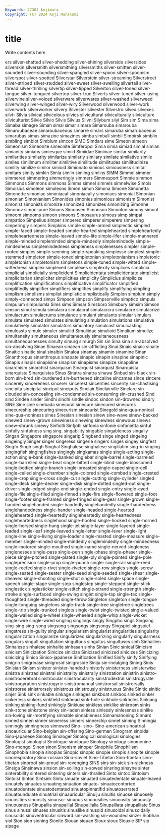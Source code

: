 ```yaml
---
Keywords: 27302 kojimura
Copyright: (C) 2024 Koji Murakami
---
```


# title

Write contents here.



ers
silver-shafted silver-shedding silver-shining silverside silversides silverskin silversmith silversmithing silversmiths silver-smitten
silver-sounded silver-sounding silver-spangled silver-spoon silver-spoonism silverspot silver-spotted Silverstar Silverstein silver-streaming
Silverstreet silver-striped silver-studded silver-sweet silver-swelling silvertail silver-thread silver-thrilling silvertip silver-tipped
Silverton silver-toned silver-tongue silver-tongued silvertop silver-true Silverts silver-tuned silver-using silvervine
silver-voiced silverware silverwares silver-washed silverweed silverwing silver-winged silver-wiry Silverwood silverwood
silver-work silverwork silverworker silvery Silvester silvester Silvestro silvex silvexes silvi-
Silvia silvical silvicolous silvics silvicultural silviculturally silviculture silviculturist Silvie Silvio
Silvis Silvius Silvni Silybum silyl Sim sim Sima sima Simaba
simagre Simah simal simar simara Simarouba simarouba Simaroubaceae simaroubaceous simarre
simars simaruba simarubaceous simarubas simas simazine simazines simba simball simbil
Simbirsk simblin simbling simblot Simblum simcon SIMD Simdars sime Simeon
simeon Simeonism Simeonite simeonite Simferopol Simia simia simiad simial simian
simianity simians simiesque simiid Simiidae Simiinae similar similarily similarities similarity
similarize similarly similary similate similative simile similes similimum similiter similitive
similitude similitudes similitudinize simility similize similor simioid Simionato simious simiousness
simitar simitars simity simkin Simla simlin simling simlins SIMM Simmel
simmer simmered simmering simmeringly simmers Simmesport Simmie simmon Simmonds Simmons
simmons Simms simnel simnels simnelwise Simois Simoisius simoleon simoleons Simon
simon Simona Simone Simonetta Simonette simoniac simoniacal simoniacally simoniacs simonial
Simonian simonian Simonianism Simonides simonies simonious simonism Simonist simonist simonists
simonize simonized simonizes simonizing Simonne Simonov simon-pure Simons Simonsen Simonson
Simonton simony simool simoom simooms simoon simoons Simosaurus simous simp
simpai simpatico Simpelius simper simpered simperer simperers simpering simperingly simpers
Simpkins simple simple-armed simplectic simpled simple-faced simple-headed simple-hearted simplehearted simpleheartedly
simpleheartedness simple-leaved simple-life simple-lifer simple-mannered simple-minded simpleminded simple-mindedly simplemindedly simple-mindedness
simplemindedness simpleness simplenesses simpler simple-rooted simples simple-seeming simple-speaking simplesse simplest
simple-stemmed simpleton simple-toned simpletonian simpletonianism simpletonic simpletonish simpletonism simpletons simple-tuned
simple-witted simple-wittedness simplex simplexed simplexes simplexity simplices simplicia simplicial simplicially
simplicident Simplicidentata simplicidentate simplicist simplicitarian simpliciter simplicities simplicity Simplicius simplicize
simplification simplifications simplificative simplificator simplified simplifiedly simplifier simplifiers simplifies simplify
simplifying simpling simplism simplisms simplist simplistic simplistically Simplon simplum simply
simply-connected simps Simpson simpson Simpsonville simptico simpula simpulum simpulumla Sims
sims Simsar Simsboro Simsbury simsim Simson simson simul simula simulacra
simulacral simulacrcra simulacre simulacrize simulacrum simulacrums simulance simulant simulants simular
simulars simulate simulated simulates simulating simulation simulations simulative simulatively simulator
simulators simulatory simulcast simulcasting simulcasts simule simuler simuliid Simuliidae simulioid
Simulium simulize simultaneity simultaneous simultaneously simultaneousness simultaneousnesses simulty simurg simurgh
Sin sin Sina sina sin-absolved sin-absolving Sinae Sinaean sinaean sin-afflicting
Sinai Sinaic sinaic sinaite Sinaitic sinaitic sinal sinalbin Sinaloa sinamay
sinamin sinamine Sinan Sinanthropus sinanthropus sinapate sinapic sinapin sinapine sinapinic
Sinapis sinapis sinapisine sinapism sinapisms sinapize sinapoline sinarchism sinarchist sinarquism
Sinarquist sinarquist Sinarquista sinarquista Sinarquistas Sinas Sinatra sinatra sinawa Sinbad
sin-black sin-born sin-bred sin-burdened sin-burthened sincaline sincamas since sincere sincerely
sincereness sincerer sincerest sincerities sincerity sin-chastising sincipita sincipital sinciput sinciputs
Sinclair Sinclairville Sinclare sin-clouded sin-concealing sin-condemned sin-consuming sin-crushed Sind sind
Sindee sinder Sindhi sindhi sindle sindoc sindon sin-drowned sindry SINE
Sine sine sinebada sinecural sinecure sinecured sinecures sinecureship sinecuring sinecurism
sinecurist Sinegold sine-qua-nonical sine-qua-noniness sines Sinesian sinesian sinew sine-wave sinew-backed
sinewed sinew-grown sinewiness sinewing sinewless sinewous sinews sinew-shrunk sinewy Sinfiotli
Sinfjotli sinfonia sinfonie sinfonietta sinful sinfully sinfulness sing sing. singability
singable singableness singally Singan Singapore singapore singarip Singband singe singed
singeing singeingly Singer singer singeress singerie singers singes singey singfest
Singfo Singh singh Singhal Singhalese singhalese singillatim sing-in singing singingfish
singingfishes singingly singkamas single single-acting single-action single-bank single-banked singlebar single-barrel
single-barreled single-barrelled single-beat single-bitted single-blind single-blossomed single-bodied single-branch single-breasted single-caped
single-cell single-celled single-chamber single-colored single-combed single-crested single-crop single-cross single-cut single-cutting
single-cylinder singled single-deck single-decker single-disk single-dotted singled-out single-driver single-edged single-end
single-ended single-entry single-eyed single-file single-filed single-finned single-fire single-flowered single-foot single-footer
single-framed single-fringed single-gear single-grown single-handed singlehanded single-handedly singlehandedly single-handedness singlehandedness
single-hander single-headed single-hearted singlehearted single-heartedly singleheartedly single-heartedness singleheartedness singlehood single-hoofed
single-hooked single-horned single-horsed single-hung single-jet single-layer single-layered single-leaded single-leaf single-leaved
single-letter single-lever single-light single-line single-living single-loader single-masted single-measure single-member single-minded
single-mindedly singlemindedly single-mindedness single-motored single-mouthed single-name single-nerved singleness singlenesses single-pass
single-pen single-phase single-phaser single-piece single-pitched single-plated single-ply single-pointed single-pole singleprecision
single-prop single-punch singler single-rail single-reed single-reefed single-rivet single-riveted single-row singles
single-screw single-seated single-seater single-seed single-seeded single-shear single-sheaved single-shooting single-shot single-soled
single-space single-speech single-stage single-step singlestep single-stepped single-stick singlestick singlesticker single-stitch
single-strand single-strength single-stroke single-surfaced single-swing singlet single-tap single-tax single-thoughted single-threaded
single-throw Singleton singleton single-tongue single-tonguing singletons single-track single-tree singletree singletrees
single-trip single-trunked singlets single-twist single-twisted single-valued single-walled single-wheel single-wheeled single-whip
single-wicket single-wire single-wired singling singlings singly Singpho sings Singsing sing-sing
sing-song singsong singsongs singsongy Singspiel singspiel singstress sin-guilty singular singularism
singularist singularities singularity singularization singularize singularized singularizing singularly singularness singulars
singult singultation singultous singultus singultuses sinh Sinhailien Sinhalese sinhalese sinhalite
sinhasan sinhs Sinian Sinic sinical Sinicism sinicism Sinicization Sinicize sinicize
Sinicized sinicized sinicizes Sinicizing sinicizing Sinico Sinico-japanese Sinification Sinified Sinify
sinify Sinifying sinigrin sinigrinase sinigrosid sinigroside Siniju sin-indulging Sining Sinis
Sinisian Sinism sinister sinister-handed sinisterly sinisterness sinisterwise sinistra sinistrad sinistral
sinistrality sinistrally sinistration sinistrin sinistro- sinistrocerebral sinistrocular sinistrocularity sinistrodextral sinistrogyrate
sinistrogyration sinistrogyric sinistromanual sinistrorsal sinistrorsally sinistrorse sinistrorsely sinistrous sinistrously sinistruous
Sinite Sinitic sinitic sinjer Sink sink sinkable sinkage sinkages sinkboat
sinkbox sinked sinker sinkerless sinkers sinkfield sinkhead sink-hole sinkhole sinkholes
Sinkiang sinking sinking-fund sinkingly Sinkiuse sinkless sinklike sinkroom sinks sink-stone
sinkstone sinky sin-laden sinless sinlessly sinlessness sinlike sin-loving sin-mortifying sinnable
sinnableness Sinnamahoning Sinnard sinned sinnen sinner sinneress sinners sinnership sinnet
sinning Sinningia sinningly sinningness sinnowed Sino- sino- Sino-american sinoatrial sinoauricular
Sino-belgian sin-offering Sino-german Sinogram sinoidal Sino-japanese Sinolog Sinologer Sinological sinological
sinologies Sinologist sinologist Sinologue sinologue Sinology sinology sinomenine Sino-mongol Sinon
sinon Sinonism sinoper Sinophile Sinophilism Sinophobia sinopia sinopias Sinopic sinopic
sinopie sinopis sinopite sinople sinorespiratory Sino-russian Sino-soviet Sino-Tibetan Sino-tibetan sino-tibetan
sinproof sin-proud sin-revenging SINS sins sin-sick sin-sickness Sinsiga Sinsinawa sinsion
sin-soiling sin-sowed sinsring sinsyne sinter sinterability sintered sintering sinters sin-thralled
Sinto sintoc Sintoism Sintoist Sinton Sintsink Sintu sinuate sinuated sinuatedentate
sinuate-leaved sinuately sinuates sinuating sinuation sinuato- sinuatocontorted sinuatodentate sinuatodentated sinuatopinnatifid
sinuatoserrated sinuatoundulate sinuatrial sinuauricular Sinuiju sinuitis sinuose sinuosely sinuosities sinuosity
sinuoso- sinuous sinuousities sinuousity sinuously sinuousness Sinupallia sinupallial Sinupallialia Sinupalliata
sinupalliate Sinus sinus sinusal sinuses sinusitis sinuslike sinusoid sinusoidal sinusoidally
sinusoids sinuventricular sinward sin-washing sin-wounded sinzer Siobhan siol Sion sion
sioning Sionite Siouan siouan Sioux sioux Siouxie SIP sip sipage
